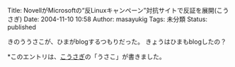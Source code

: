 Title: NovellがMicrosoftの“反Linuxキャンペーン”対抗サイトで反証を展開(こうさぎ)
Date: 2004-11-10 10:58
Author: masayukig
Tags: 未分類
Status: published

きのううさこが、ひまがblogするつもりだった。
きょうはひまもblogしたの？

\*このエントリは、[こうさぎ](http://cousagi.yomiusa.net/)の「うさこ」が書きました。
